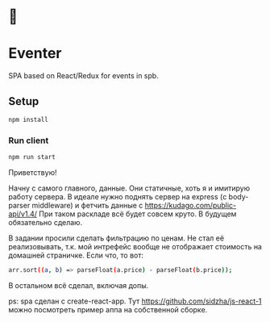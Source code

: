 # 🎂

# Eventer

SPA based on React/Redux for events in spb.

## Setup

```sh
npm install
```

### Run client

```sh
npm run start

```

Приветствую!

Начну с самого главного, данные.
Они статичные, хоть я и имитирую работу сервера. В идеале нужно поднять сервер на express (с body-parser middleware) и фетчить данные с https://kudago.com/public-api/v1.4/
При таком раскладе всё будет совсем круто. В будущем обязательно сделаю.

В задании просили сделать фильтрацию по ценам. Не стал её реализовывать, т.к. мой интрефейс вообще не отображает стоимость на домашней страничке.
Если что, то вот:


```sh
arr.sort((a, b) => parseFloat(a.price) - parseFloat(b.price));
````

В остальном всё сделал, включая допы.

ps: spa сделан с create-react-app. Тут https://github.com/sidzha/js-react-1 можно посмотреть пример аппа на собственной сборке.
